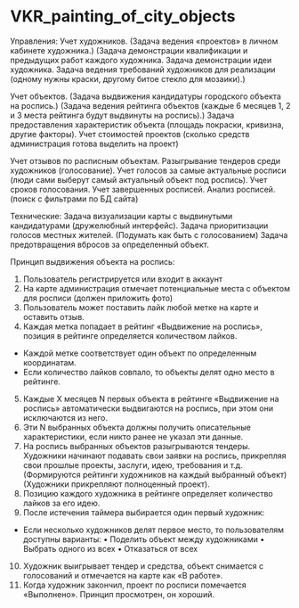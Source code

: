 # VKR_painting_of_city_objects

Управления:
Учет художников. (Задача ведения «проектов» в личном кабинете художника.) (Задача демонстрации квалификации и предыдущих работ каждого художника. Задача демонстрации идеи художника. Задача ведения требований художников для реализации (одному нужны краски, другому битое стекло для мозаики).)

Учет объектов. (Задача выдвижения кандидатуры городского объекта на роспись.) (Задача ведения рейтинга объектов (каждые 6 месяцев 1, 2 и 3 места рейтинга будут выдвинуты на роспись).) Задача предоставления характеристик объекта (площадь покраски, кривизна, другие факторы). Учет стоимостей проектов (сколько средств администрация готова выделить на проект)

Учет отзывов по расписным объектам.
Разыгрывание тендеров среди художников (голосование).
Учет голосов за самые актуальные росписи (люди сами выберут самый актуальный объект под роспись). Учет сроков голосования.
Учет завершенных росписей.
Анализ росписей. (поиск с фильтрами по БД сайта)

Технические:
Задача визуализации карты с выдвинутыми кандидатурами (дружелюбный интерфейс).
Задача приоритизации голосов местных жителей. (Подумать как быть с голосованием)
Задача предотвращения вбросов за определенный объект.

Принцип выдвижения объекта на роспись:
1)	Пользователь регистрируется или входит в аккаунт
2)	На карте администрация отмечает потенциальные места с объектом для росписи (должен приложить фото)
3)	Пользователь может поставить лайк любой метке на карте и оставить отзыв.
4)	Каждая метка попадает в рейтинг «Выдвижение на роспись», позиция в рейтинге определяется количеством лайков.
- Каждой метке соответствует один объект по определенным координатам.
- Если количество лайков совпало, то объекты делят одно место в рейтинге.
5)	Каждые X месяцев N первых объекта в рейтинге «Выдвижение на роспись» автоматически выдвигаются на роспись, при этом они исключаются из него.
6)	Эти N выбранных объекта должны получить описательные характеристики, если никто ранее не указал эти данные.
7)	На роспись выбранных объектов разыгрываются тендеры. Художники начинают подавать свои заявки на роспись, прикрепляя свои прошлые проекты, заслуги, идею, требования и т.д. (Формируются рейтинги художников на каждый выбранный объект) (Художники прикрепляют полноценный проект).
8)	Позицию каждого художника в рейтинге определяет количество лайков за его идею.
9)	После истечения таймера выбирается один первый художник:
- Если несколько художников делят первое место, то пользователям доступны варианты:
•	Поделить объект между художниками
•	Выбрать одного из всех
•	Отказаться от всех
10)	Художник выигрывает тендер и средства, объект снимается с голосований и отмечается на карте как «В работе».
11)	Когда художник закончил, проект по росписи помечается «Выполнено».
Принцип просмотрен, он хороший.


